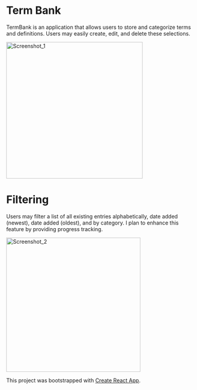 # Term Bank

TermBank is an application that allows users to store and categorize terms and definitions.
Users may easily create, edit, and delete these selections.

<img width="363" alt="Screenshot_1" src="https://user-images.githubusercontent.com/32976268/156624104-f99472b6-ef34-45e0-8340-95ea518b1f8a.png">

# Filtering

Users may filter a list of all existing entries alphabetically, date added (newest), date added (oldest), and by category.
I plan to enhance this feature by providing progress tracking.

<img width="357" alt="Screenshot_2" src="https://user-images.githubusercontent.com/32976268/156625142-59f2d046-d2b9-4bf6-b4dc-f36cf5603164.png">

This project was bootstrapped with [Create React App](https://github.com/facebook/create-react-app).
